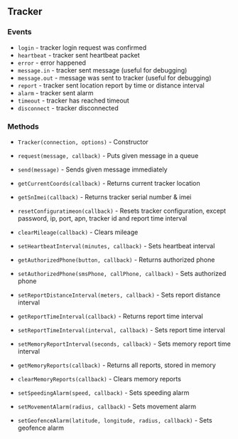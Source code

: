 Tracker
-------
### Events
* `login` - tracker login request was confirmed
* `heartbeat` - tracker sent heartbeat packet
* `error` - error happened
* `message.in` - tracker sent message (useful for debugging)
* `message.out` - message was sent to tracker (useful for debugging)
* `report` - tracker sent location report by time or distance interval
* `alarm` - tracker sent alarm 
* `timeout` - tracker has reached timeout
* `disconnect` - tracker disconnected

### Methods
* `Tracker(connection, options)` - Constructor
* `request(message, callback)` - Puts given message in a queue
* `send(message)` - Sends given message immediately

* `getCurrentCoords(callback)` - Returns current tracker location
* `getSnImei(callback)` - Returns tracker serial number & imei
* `resetConfiguratimeon(callback)` - Resets tracker configuration, except password, ip, port, apn, tracker id and report time interval
* `clearMileage(callback)` - Clears mileage
* `setHeartbeatInterval(minutes, callback)` - Sets heartbeat interval

* `getAuthorizedPhone(button, callback)` - Returns authorized phone
* `setAuthorizedPhone(smsPhone, callPhone, callback)` - Sets authorized phone

* `setReportDistanceInterval(meters, callback)` - Sets report distance interval
* `getReportTimeInterval(callback)` - Returns report time interval
* `setReportTimeInterval(interval, callback)` - Sets report time interval

* `setMemoryReportInterval(seconds, callback)` - Sets memory report time interval
* `getMemoryReports(callback)` - Returns all reports, stored in memory
* `clearMemoryReports(callback)` - Clears memory reports

* `setSpeedingAlarm(speed, callback)` - Sets speeding alarm
* `setMovementAlarm(radius, callback)` - Sets movement alarm
* `setGeofenceAlarm(latitude, longitude, radius, callback)` - Sets geofence alarm
